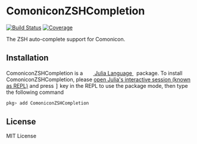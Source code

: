 # ComoniconZSHCompletion

[![Build Status](https://github.com/comonicon/ComoniconZSHCompletion.jl/workflows/CI/badge.svg)](https://github.com/comonicon/ComoniconZSHCompletion.jl/actions)
[![Coverage](https://codecov.io/gh/comonicon/ComoniconZSHCompletion.jl/branch/master/graph/badge.svg)](https://codecov.io/gh/comonicon/ComoniconZSHCompletion.jl)

The ZSH auto-complete support for Comonicon.

## Installation

<p>
ComoniconZSHCompletion is a &nbsp;
    <a href="https://julialang.org">
        <img src="https://raw.githubusercontent.com/JuliaLang/julia-logo-graphics/master/images/julia.ico" width="16em">
        Julia Language
    </a>
    &nbsp; package. To install ComoniconZSHCompletion,
    please <a href="https://docs.julialang.org/en/v1/manual/getting-started/">open
    Julia's interactive session (known as REPL)</a> and press <kbd>]</kbd> key in the REPL to use the package mode, then type the following command
</p>

```julia
pkg> add ComoniconZSHCompletion
```

## License

MIT License
